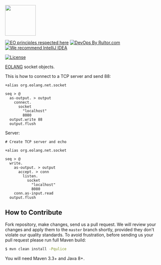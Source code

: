 <img src="https://www.yegor256.com/images/books/elegant-objects/cactus.svg" height="100px" />

[![EO principles respected here](https://www.elegantobjects.org/badge.svg)](https://www.elegantobjects.org)
[![DevOps By Rultor.com](http://www.rultor.com/b/objectionary/eo-files)](http://www.rultor.com/p/objectionary/eo-files)
[![We recommend IntelliJ IDEA](https://www.elegantobjects.org/intellij-idea.svg)](https://www.jetbrains.com/idea/)

[![License](https://img.shields.io/badge/license-MIT-green.svg)](https://github.com/kerelape/eo-sockets/blob/main/LICENSE.txt)

[EOLANG](https://www.eolang.org) socket objects.

This is how to connect to a TCP server and send 88:
```
+alias org.eolang.net.socket

seq > @
  as-output. > output
    connect.
      socket
        "localhost"
        8080
  output.write 88
  output.flush
```

Server:
```
# Create TCP server and echo

+alias org.eolang.net.socket

seq > @
  write.
    as-output. > output
      accept. > conn
        listen.
          socket
            "localhost"
            8080
    conn.as-input.read
  output.flush
```

## How to Contribute

Fork repository, make changes, send us a pull request.
We will review your changes and apply them to the `master` branch shortly,
provided they don't violate our quality standards. To avoid frustration,
before sending us your pull request please run full Maven build:

```bash
$ mvn clean install -Pqulice
```

You will need Maven 3.3+ and Java 8+.
